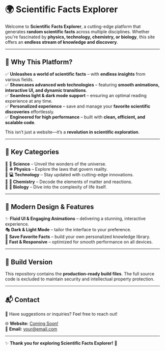 # 🌍 **Scientific Facts Explorer**  

Welcome to **Scientific Facts Explorer**, a cutting-edge platform that generates **random scientific facts** across multiple disciplines. Whether you're fascinated by **physics, technology, chemistry, or biology**, this site offers an **endless stream of knowledge and discovery**.  

---

## 🌟 Why This Platform?  

✅ **Unleashes a world of scientific facts** – with **endless insights** from various fields.  
✅ **Showcases advanced web technologies** – featuring **smooth animations, interactive UI, and dynamic transitions**.  
✅ **Seamless light & dark mode support** – ensuring an optimal reading experience at any time.  
✅ **Personalized experience** – save and manage your **favorite scientific discoveries** effortlessly.  
✅ **Engineered for high performance** – built with **clean, efficient, and scalable code**.  

This isn’t just a website—it’s a **revolution in scientific exploration**.  

---

## 🔬 **Key Categories**  

🔹 **🔭 Science** – Unveil the wonders of the universe.  
🔹 **⚛️ Physics** – Explore the laws that govern reality.  
🔹 **💻 Technology** – Stay updated with cutting-edge innovations.  
🔹 **🧪 Chemistry** – Decode the elements of matter and reactions.  
🔹 **🦠 Biology** – Dive into the complexity of life itself.  

---

## 🎨 **Modern Design & Features**  

✨ **Fluid UI & Engaging Animations** – delivering a stunning, interactive experience.  
🎭 **Dark & Light Mode** – tailor the interface to your preference.  
📌 **Save Favorite Facts** – build your own personalized knowledge library.  
🚀 **Fast & Responsive** – optimized for smooth performance on all devices.  

---

## 📂 **Build Version**  

This repository contains the **production-ready build files**. The full source code is excluded to maintain security and intellectual property protection.  

---

## 📬 **Contact**  

📧 Have suggestions or inquiries? Feel free to reach out!  

🌐 **Website:** [Coming Soon!](#)  
📩 **Email:** [your@email.com](https://www.linkedin.com/in/mahmoud-n/)  

---

✨ **Thank you for exploring Scientific Facts Explorer!** 🚀  
